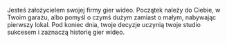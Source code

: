 Jesteś założycielem swojej firmy gier wideo. Początek należy do Ciebie, w Twoim garażu, albo pomyśl o czymś dużym zamiast o małym, nabywając pierwszy lokal. Pod koniec dnia, twoje decyzje uczynią twoje studio sukcesem i zaznaczą historię gier wideo.